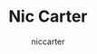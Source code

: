 ---
title: "Nic Carter"
layout: archive
permalink: /tags/nic-carter/
author_profile: true
author: niccarter
---